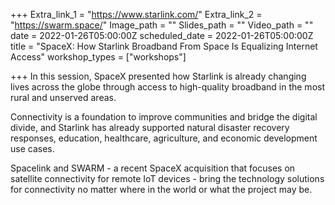 +++
Extra_link_1 = "https://www.starlink.com/"
Extra_link_2 = "https://swarm.space/"
Image_path = ""
Slides_path = ""
Video_path = ""
date = 2022-01-26T05:00:00Z
scheduled_date = 2022-01-26T05:00:00Z
title = "SpaceX: How Starlink Broadband From Space Is Equalizing Internet Access"
workshop_types = ["workshops"]

+++
In this session, SpaceX presented how Starlink is already changing lives across the globe through access to high-quality broadband in the most rural and unserved areas.

Connectivity is a foundation to improve communities and bridge the digital divide, and Starlink has already supported natural disaster recovery responses, education, healthcare, agriculture, and economic development use cases.

Spacelink and SWARM - a recent SpaceX acquisition that focuses on satellite connectivity for remote IoT devices - bring the technology solutions for connectivity no matter where in the world or what the project may be.